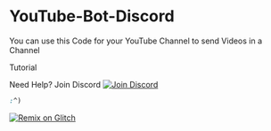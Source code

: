 # YouTube-Bot-Discord

You can use this Code for your YouTube Channel to send Videos in a Channel

Tutorial

Need Help? Join Discord
 [![Join Discord](https://discord.com/assets/1c8a54f25d101bdc607cec7228247a9a.svg?size=128)](https://discord.com/invite/exkAV5B9ez)

```css
:^)
```

 [![Remix on Glitch](https://cdn.glitch.com/2703baf2-b643-4da7-ab91-7ee2a2d00b5b%2Fremix-button.svg)](https://glitch.com/edit/#!/import/Dev-Span/YouTube-Bot-Discord)
